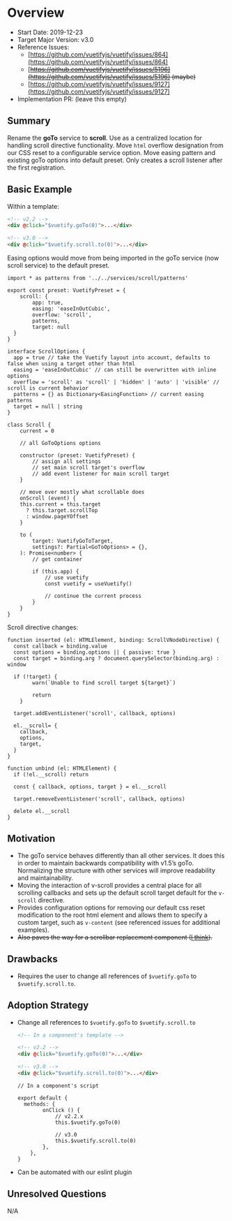 # Overview

- Start Date: 2019-12-23
- Target Major Version: v3.0
- Reference Issues:
    - [https://github.com/vuetifyjs/vuetify/issues/864](https://github.com/vuetifyjs/vuetify/issues/864)
    - [~~https://github.com/vuetifyjs/vuetify/issues/5196](https://github.com/vuetifyjs/vuetify/issues/5196) (maybe)~~
    - [https://github.com/vuetifyjs/vuetify/issues/9127](https://github.com/vuetifyjs/vuetify/issues/9127)
- Implementation PR: (leave this empty)

## Summary

Rename the **goTo** service to **scroll**. Use as a centralized location for handling scroll directive functionality. Move `html` overflow designation from our CSS reset to a configurable service option. Move easing pattern and existing goTo options into default preset. Only creates a scroll listener after the first registration.

## Basic Example

Within a template:

```html
<!-- v2.2 -->
<div @click="$vuetify.goTo(0)">...</div>

<!-- v3.0 -->
<div @click="$vuetify.scroll.to(0)">...</div>
```

Easing options would move from being imported in the goTo service (now scroll service) to the default preset.

```tsx
import * as patterns from '../../services/scroll/patterns'

export const preset: VuetifyPreset = {
	scroll: {
		app: true,
		easing: 'easeInOutCubic',
		overflow: 'scroll',
		patterns,
		target: null
  }
}
```

```tsx
interface ScrollOptions {
  app = true // take the Vuetify layout into account, defaults to false when using a target other than html
  easing = 'easeInOutCubic' // can still be overwritten with inline options
  overflow = 'scroll' as 'scroll' | 'hidden' | 'auto' | 'visible' // scroll is current behavior
  patterns = {} as Dictionary<EasingFunction> // current easing patterns
  target = null | string
}

class Scroll {
	current = 0

	// all GoToOptions options

	constructor (preset: VuetifyPreset) {
		// assign all settings
		// set main scroll target's overflow
		// add event listener for main scroll target
	}

	// move over mostly what scrollable does
	onScroll (event) {
    this.current = this.target
      ? this.target.scrollTop
      : window.pageYOffset
	}

	to (
		target: VuetifyGoToTarget,
		settings?: Partial<GoToOptions> = {},
	): Promise<number> {
		// get container

		if (this.app) {
			// use vuetify
			const vuetify = useVuetify()
			
			// continue the current process
		}
	}
}
```

Scroll directive changes:

```tsx
function inserted (el: HTMLElement, binding: ScrollVNodeDirective) {
  const callback = binding.value
  const options = binding.options || { passive: true }
  const target = binding.arg ? document.querySelector(binding.arg) : window

  if (!target) {
		warn(`Unable to find scroll target ${target}`)

		return
	}

  target.addEventListener('scroll', callback, options)

  el.__scroll= {
    callback,
    options,
    target,
  }
}

function unbind (el: HTMLElement) {
  if (!el.__scroll) return

  const { callback, options, target } = el.__scroll

  target.removeEventListener('scroll', callback, options)

  delete el.__scroll
}
```

## Motivation

- The goTo service behaves differently than all other services. It does this in order to maintain backwards compatibility with v1.5’s goTo. Normalizing the structure with other services will improve readability and maintainability.
- Moving the interaction of v-scroll provides a central place for all scrolling callbacks and sets up the default scroll target default for the `v-scroll` directive.
- Provides configuration options for removing our default css reset modification to the root html element and allows them to specify a custom target, such as `v-content` (see referenced issues for additional examples).
- ~~Also paves the way for a scrollbar replacement component ([I think](https://github.com/vuetifyjs/vuetify/issues/5196)).~~

## Drawbacks

- Requires the user to change all references of `$vuetify.goTo` to `$vuetify.scroll.to`.

## Adoption Strategy

- Change all references to `$vuetify.goTo` to `$vuetify.scroll.to`

    ```html
    <!-- In a component's template -->

    <!-- v2.2 -->
    <div @click="$vuetify.goTo(0)">...</div>

    <!-- v3.0 -->
    <div @click="$vuetify.scroll.to(0)">...</div>
    ```

    ```tsx
    // In a component's script

    export default {
      methods: {
    		onClick () {
    			// v2.2.x
    			this.$vuetify.goTo(0)
    			
    			// v3.0
    			this.$vuetify.scroll.to(0)
    		},
    	},
    }
    ```

- Can be automated with our eslint plugin

## Unresolved Questions

N/A
